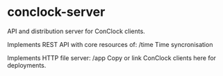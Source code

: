 # conclock-server
API and distribution server for ConClock clients.

Implements REST API with core resources of:
    /time   Time syncronisation

Implements HTTP file server:
    /app    Copy or link ConClock clients here for deployments.
